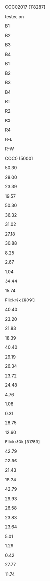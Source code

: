 





<!--tr
	{mso-height-source:auto;}
col
	{mso-width-source:auto;}
td
	{padding-top:1.0px;
	padding-right:1.0px;
	padding-left:1.0px;
	mso-ignore:padding;
	color:windowtext;
	font-size:18.0pt;
	font-weight:400;
	font-style:normal;
	text-decoration:none;
	font-family:Arial;
	mso-generic-font-family:auto;
	mso-font-charset:0;
	text-align:general;
	vertical-align:bottom;
	border:none;
	mso-background-source:auto;
	mso-pattern:auto;}
.oa1
	{border-top:1.0pt solid white;
	border-right:1.0pt solid white;
	border-bottom:3.0pt solid white;
	border-left:1.0pt solid white;
	background:#5B9BD5;
	mso-pattern:auto none;
	vertical-align:top;
	padding-bottom:3.6pt;
	padding-left:7.2pt;
	padding-top:3.6pt;
	padding-right:7.2pt;}
.oa2
	{vertical-align:top;
	padding-bottom:3.6pt;
	padding-left:7.2pt;
	padding-top:3.6pt;
	padding-right:7.2pt;}
.oa3
	{border-top:3.0pt solid white;
	border-right:1.0pt solid white;
	border-bottom:1.0pt solid white;
	border-left:1.0pt solid white;
	background:#D2DEEF;
	mso-pattern:auto none;
	vertical-align:top;
	padding-bottom:3.6pt;
	padding-left:7.2pt;
	padding-top:3.6pt;
	padding-right:7.2pt;}
.oa4
	{border:1.0pt solid white;
	background:#EAEFF7;
	mso-pattern:auto none;
	vertical-align:top;
	padding-bottom:3.6pt;
	padding-left:7.2pt;
	padding-top:3.6pt;
	padding-right:7.2pt;}
.oa5
	{border:1.0pt solid white;
	background:#D2DEEF;
	mso-pattern:auto none;
	vertical-align:top;
	padding-bottom:3.6pt;
	padding-left:7.2pt;
	padding-top:3.6pt;
	padding-right:7.2pt;}
-->







 
 
 
 
 
 
 
 
 
  
  
  
  
  COCO2017 [118287]


  
  
  
  
  
  
  
  
  
  
  
  
  
  
  
  
  
  
  
  
  
  
  
  
  
  
  
  
  
  
  
  
  
  
  
  
  
 
 
  
  tested on


  
  
  B1


  
  
  B2


  
  
  B3


  
  
  B4


  
  
  
  
  
  B1


  
  
  B2


  
  
  B3


  
  
  B4


  
  
  
  
  
  R1


  
  
  R2


  
  
  R3


  
  
  R4


  
  
  R-L


  
  
  R-W


  
 
 
  
  COCO
  [5000]


  
  
  50.30


  
  
  28.00


  
  
  23.39


  
  
  19.57


  
  
  
  
  
  50.30


  
  
  36.32


  
  
  31.02


  
  
  27.18


  
  
  
  
  
  30.88


  
  
  8.25


  
  
  2.67


  
  
  1.04


  
  
  34.44


  
  
  15.74


  
 
 
  
  Flickr8k [8091]


  
  
  40.40


  
  
  23.20


  
  
  21.83


  
  
  18.39


  
  
  
  
  
  40.40


  
  
  29.19


  
  
  26.34


  
  
  23.72


  
  
  
  
  
  24.48


  
  
  4.76


  
  
  1.08


  
  
  0.31


  
  
  28.75


  
  
  12.60


  
 
 
  
  Flickr30k
  [31783]


  
  
  42.79


  
  
  22.86


  
  
  21.43


  
  
  18.24


  
  
  
  
  
  42.79


  
  
  29.93


  
  
  26.58


  
  
  23.83


  
  
  
  
  
  23.64


  
  
  5.01


  
  
  1.29


  
  
  0.42


  
  
  27.77


  
  
  11.74


  
 



